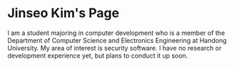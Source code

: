 # Jinseo Kim's Page #

I am a student majoring in computer development who is a member of the Department of Computer Science and Electronics Engineering at Handong University.
My area of interest is security software.
I have no research or development experience yet, but plans to conduct it up soon.
